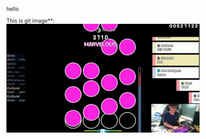 hello

This is git image**:
![git](https://github.com/skobich/git_test/blob/master/new_image/Git.jpg)